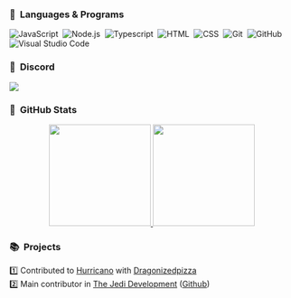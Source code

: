 ### 🚅 &nbsp;Languages & Programs

![JavaScript](https://img.shields.io/badge/-JavaScript-05122A?style=flat&logo=javascript)&nbsp;
![Node.js](https://img.shields.io/badge/-Node.js-05122A?style=flat&logo=node.js)&nbsp;
![Typescript](https://img.shields.io/badge/TypeScript-007ACC?style=for-the-badge&logo=typescript&logoColor=white)&nbsp;
![HTML](https://img.shields.io/badge/-HTML-05122A?style=flat&logo=HTML5)&nbsp;
![CSS](https://img.shields.io/badge/-CSS-05122A?style=flat&logo=CSS3&logoColor=1572B6)&nbsp;
![Git](https://img.shields.io/badge/-Git-05122A?style=flat&logo=git)&nbsp;
![GitHub](https://img.shields.io/badge/-GitHub-05122A?style=flat&logo=github)&nbsp;
![Visual Studio Code](https://img.shields.io/badge/-Visual%20Studio%20Code-05122A?style=flat&logo=visual-studio-code&logoColor=007ACC)&nbsp;

### 👊 &nbsp;Discord

<a href="https://discord.com/users/742972160158728283"><img src="https://img.shields.io/badge/Discord-7289DA?style=for-the-badge&logo=discord&logoColor=white"/></a>

### 🔑 &nbsp;GitHub Stats

<p align="center">
<a href="https://github.com/Dragonizedpizza">
  <img height="180em" src="https://github-readme-stats-eight-theta.vercel.app/api?username=Militia21&show_icons=true&theme=algolia&include_all_commits=true&count_private=true"/>
  <img height="180em" src="https://github-readme-stats-eight-theta.vercel.app/api/top-langs/?username=Militia21&layout=compact&langs_count=8&theme=algolia"/>
</a>
</p>

### 📚 &nbsp;Projects
1️⃣ Contributed to [Hurricano](https://github.com/hurricanoDev/Hurricano/) with [Dragonizedpizza](https://github.com/Dragonizedpizza)\
2️⃣ Main contributor in [The Jedi Development](https://discord.gg/thejedi) ([Github](https://github.com/TheJediCorp))
